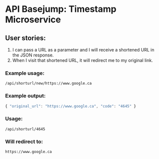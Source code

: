 # API Basejump: Timestamp Microservice

## User stories:

1. I can pass a URL as a parameter and I will receive a shortened URL in the JSON response.
2. When I visit that shortened URL, it will redirect me to my original link.

### Example usage:
```text
/api/shorturl/new/https://www.google.ca
```

### Example output:
```js
{ "original_url": "https://www.google.ca", "code": "4645" }
```

### Usage:
```text
/api/shorturl/4645
```

### Will redirect to:
```text
https://www.google.ca 
```
